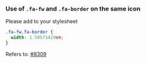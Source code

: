 ### Use of `.fa-fw` and `.fa-border` on the same icon
Please add to your stylesheet
```css
.fa-fw.fa-border {
  width: 1.58571429em;
}
```

Refers to: [#8309](https://github.com/FortAwesome/Font-Awesome/issues/8309)

